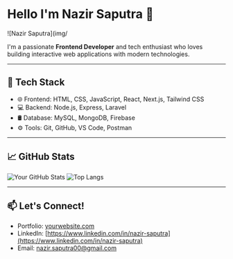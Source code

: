 # Hello I'm Nazir Saputra 🙌

![Nazir Saputra](img/

I'm a passionate **Frontend Developer** and tech enthusiast who loves building interactive web applications with modern technologies.

---

## 🚀 Tech Stack

- 🌐 Frontend: HTML, CSS, JavaScript, React, Next.js, Tailwind CSS
- 💻 Backend: Node.js, Express, Laravel
- 🛢️ Database: MySQL, MongoDB, Firebase
- ⚙️ Tools: Git, GitHub, VS Code, Postman

---

## 📈 GitHub Stats

![Your GitHub Stats](https://github-readme-stats.vercel.app/api?username=yourusername&show_icons=true&theme=radical)
![Top Langs](https://github-readme-stats.vercel.app/api/top-langs/?username=yourusername&layout=compact&theme=radical)

---

## 📫 Let's Connect!

- Portfolio: [yourwebsite.com](https://yourwebsite.com)
- LinkedIn: [https://www.linkedin.com/in/nazir-saputra](https://www.linkedin.com/in/nazir-saputra)
- Email: nazir.saputra00@gmail.com
